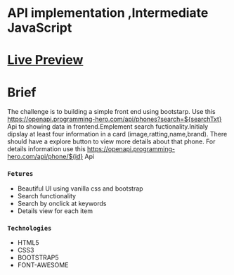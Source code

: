 # API implementation ,Intermediate JavaScript

# [Live Preview](https://your-phone.netlify.app/)



# Brief

The challenge is to building a simple front end using bootstarp. Use this https://openapi.programming-hero.com/api/phones?search=${searchTxt} Api to showing data in frontend.Emplement search fuctionality.Initialy dipslay at least four information in a card (image,ratting,name,brand). There should have a explore button to view more details about that phone. For details information use this https://openapi.programming-hero.com/api/phone/${id} Api


### `Fetures`

* Beautiful UI using vanilla css and bootstrap
* Search functionality 
* Search by onclick at keywords
* Details view for each item


### `Technologies`

* HTML5
* CSS3
* BOOTSTRAP5
* FONT-AWESOME

